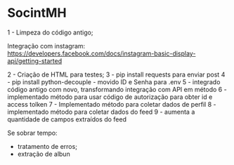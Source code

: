 # SocintMH

1 - Limpeza do código antigo;

Integração com instagram: https://developers.facebook.com/docs/instagram-basic-display-api/getting-started

2 - Criação de HTML para testes;
3 - pip install requests para enviar post
4 - pip install python-decouple - movido ID e Senha para .env
5 - integrado código antigo com novo, transformando integração com API em método
6 - implementado método para usar código de autorização para obter id e access tolken
7 - Implementado método para coletar dados de perfil
8 - implementado método para coletar dados do feed
9 - aumenta a quantidade de campos extraídos do feed

Se sobrar tempo:

- tratamento de erros;
- extração de albun